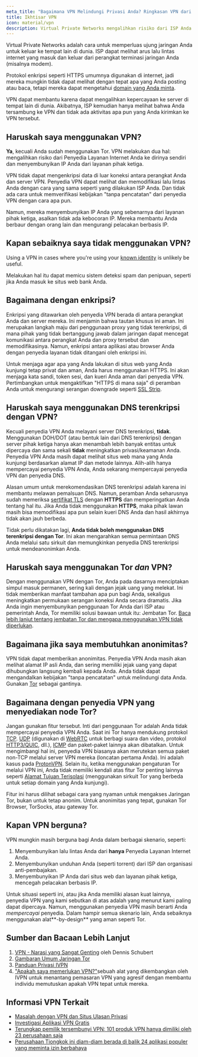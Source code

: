```yaml
---
meta_title: "Bagaimana VPN Melindungi Privasi Anda? Ringkasan VPN dari Kami - Privacy Guides"
title: Ikhtisar VPN
icon: material/vpn
description: Virtual Private Networks mengalihkan risiko dari ISP Anda ke pihak ketiga yang Anda percayai. Anda harus mengingat hal-hal ini.
---
```


Virtual Private Networks adalah cara untuk memperluas ujung jaringan Anda untuk keluar ke tempat lain di dunia. ISP dapat melihat arus lalu lintas internet yang masuk dan keluar dari perangkat terminasi jaringan Anda (misalnya modem).

Protokol enkripsi seperti HTTPS umumnya digunakan di internet, jadi mereka mungkin tidak dapat melihat dengan tepat apa yang Anda posting atau baca, tetapi mereka dapat mengetahui [domain yang Anda minta](../advanced/dns-overview.md#why-shouldnt-i-use-encrypted-dns).

VPN dapat membantu karena dapat mengalihkan kepercayaan ke server di tempat lain di dunia. Akibatnya, ISP kemudian hanya melihat bahwa Anda tersambung ke VPN dan tidak ada aktivitas apa pun yang Anda kirimkan ke VPN tersebut.

## Haruskah saya menggunakan VPN?

**Ya**, kecuali Anda sudah menggunakan Tor. VPN melakukan dua hal: mengalihkan risiko dari Penyedia Layanan Internet Anda ke dirinya sendiri dan menyembunyikan IP Anda dari layanan pihak ketiga.

VPN tidak dapat mengenkripsi data di luar koneksi antara perangkat Anda dan server VPN. Penyedia VPN dapat melihat dan memodifikasi lalu lintas Anda dengan cara yang sama seperti yang dilakukan ISP Anda. Dan tidak ada cara untuk memverifikasi kebijakan "tanpa pencatatan" dari penyedia VPN dengan cara apa pun.

Namun, mereka menyembunyikan IP Anda yang sebenarnya dari layanan pihak ketiga, asalkan tidak ada kebocoran IP. Mereka membantu Anda berbaur dengan orang lain dan mengurangi pelacakan berbasis IP.

## Kapan sebaiknya saya tidak menggunakan VPN?

Using a VPN in cases where you're using your [known identity](common-misconceptions.md#complicated-is-better) is unlikely be useful.

Melakukan hal itu dapat memicu sistem deteksi spam dan penipuan, seperti jika Anda masuk ke situs web bank Anda.

## Bagaimana dengan enkripsi?

Enkripsi yang ditawarkan oleh penyedia VPN berada di antara perangkat Anda dan server mereka. Ini menjamin bahwa tautan khusus ini aman. Ini merupakan langkah maju dari penggunaan proxy yang tidak terenkripsi, di mana pihak yang tidak bertanggung jawab dalam jaringan dapat mencegat komunikasi antara perangkat Anda dan proxy tersebut dan memodifikasinya. Namun, enkripsi antara aplikasi atau browser Anda dengan penyedia layanan tidak ditangani oleh enkripsi ini.

Untuk menjaga agar apa yang Anda lakukan di situs web yang Anda kunjungi tetap privat dan aman, Anda harus menggunakan HTTPS. Ini akan menjaga kata sandi, token sesi, dan kueri Anda aman dari penyedia VPN. Pertimbangkan untuk mengaktifkan "HTTPS di mana saja" di peramban Anda untuk mengurangi serangan downgrade seperti [SSL Strip](https://www.blackhat.com/presentations/bh-dc-09/Marlinspike/BlackHat-DC-09-Marlinspike-Defeating-SSL.pdf).

## Haruskah saya menggunakan DNS terenkripsi dengan VPN?

Kecuali penyedia VPN Anda melayani server DNS terenkripsi, **tidak**. Menggunakan DOH/DOT (atau bentuk lain dari DNS terenkripsi) dengan server pihak ketiga hanya akan menambah lebih banyak entitas untuk dipercaya dan sama sekali **tidak** meningkatkan privasi/keamanan Anda. Penyedia VPN Anda masih dapat melihat situs web mana yang Anda kunjungi berdasarkan alamat IP dan metode lainnya. Alih-alih hanya mempercayai penyedia VPN Anda, Anda sekarang mempercayai penyedia VPN dan penyedia DNS.

Alasan umum untuk merekomendasikan DNS terenkripsi adalah karena ini membantu melawan pemalsuan DNS. Namun, peramban Anda seharusnya sudah memeriksa [sertifikat TLS](https://en.wikipedia.org/wiki/Transport_Layer_Security#Digital_certificates) dengan **HTTPS** dan memperingatkan Anda tentang hal itu. Jika Anda tidak menggunakan **HTTPS**, maka pihak lawan masih bisa memodifikasi apa pun selain kueri DNS Anda dan hasil akhirnya tidak akan jauh berbeda.

Tidak perlu dikatakan lagi, **Anda tidak boleh menggunakan DNS terenkripsi dengan Tor**. Ini akan mengarahkan semua permintaan DNS Anda melalui satu sirkuit dan memungkinkan penyedia DNS terenkripsi untuk mendeanonimkan Anda.

## Haruskah saya menggunakan Tor *dan* VPN?

Dengan menggunakan VPN dengan Tor, Anda pada dasarnya menciptakan simpul masuk permanen, sering kali dengan jejak uang yang melekat. Ini tidak memberikan manfaat tambahan apa pun bagi Anda, sekaligus meningkatkan permukaan serangan koneksi Anda secara dramatis. Jika Anda ingin menyembunyikan penggunaan Tor Anda dari ISP atau pemerintah Anda, Tor memiliki solusi bawaan untuk itu: Jembatan Tor. [Baca lebih lanjut tentang jembatan Tor dan mengapa menggunakan VPN tidak diperlukan](../advanced/tor-overview.md).

## Bagaimana jika saya membutuhkan anonimitas?

VPN tidak dapat memberikan anonimitas. Penyedia VPN Anda masih akan melihat alamat IP asli Anda, dan sering memiliki jejak uang yang dapat dihubungkan langsung kembali kepada Anda. Anda tidak dapat mengandalkan kebijakan "tanpa pencatatan" untuk melindungi data Anda. Gunakan [Tor](https://www.torproject.org/) sebagai gantinya.

## Bagaimana dengan penyedia VPN yang menyediakan node Tor?

Jangan gunakan fitur tersebut. Inti dari penggunaan Tor adalah Anda tidak mempercayai penyedia VPN Anda. Saat ini Tor hanya mendukung protokol [TCP](https://en.wikipedia.org/wiki/Transmission_Control_Protocol). [UDP](https://en.wikipedia.org/wiki/User_Datagram_Protocol) (digunakan di [WebRTC](https://en.wikipedia.org/wiki/WebRTC) untuk berbagi suara dan video, protokol [HTTP3/QUIC](https://en.wikipedia.org/wiki/HTTP/3), dll.), [ICMP](https://en.wikipedia.org/wiki/Internet_Control_Message_Protocol) dan paket-paket lainnya akan dibatalkan. Untuk mengimbangi hal ini, penyedia VPN biasanya akan merutekan semua paket non-TCP melalui server VPN mereka (loncatan pertama Anda). Ini adalah kasus pada [ProtonVPN](https://protonvpn.com/support/tor-vpn/). Selain itu, ketika menggunakan pengaturan Tor melalui VPN ini, Anda tidak memiliki kendali atas fitur Tor penting lainnya seperti [Alamat Tujuan Terisolasi](https://www.whonix.org/wiki/Stream_Isolation) (menggunakan sirkuit Tor yang berbeda untuk setiap domain yang Anda kunjungi).

Fitur ini harus dilihat sebagai cara yang nyaman untuk mengakses Jaringan Tor, bukan untuk tetap anonim. Untuk anonimitas yang tepat, gunakan Tor Browser, TorSocks, atau gateway Tor.

## Kapan VPN berguna?

VPN mungkin masih berguna bagi Anda dalam berbagai skenario, seperti:

1. Menyembunyikan lalu lintas Anda dari **hanya** Penyedia Layanan Internet Anda.
1. Menyembunyikan unduhan Anda (seperti torrent) dari ISP dan organisasi anti-pembajakan.
1. Menyembunyikan IP Anda dari situs web dan layanan pihak ketiga, mencegah pelacakan berbasis IP.

Untuk situasi seperti ini, atau jika Anda memiliki alasan kuat lainnya, penyedia VPN yang kami sebutkan di atas adalah yang menurut kami paling dapat dipercaya. Namun, menggunakan penyedia VPN masih berarti Anda *mempercayai* penyedia. Dalam hampir semua skenario lain, Anda sebaiknya menggunakan alat**-by-design** yang aman seperti Tor.

## Sumber dan Bacaan Lebih Lanjut

1. [VPN - Narasi yang Sangat Genting](https://schub.io/blog/2019/04/08/very-precarious-narrative.html) oleh Dennis Schubert
1. [Gambaran Umum Jaringan Tor](../advanced/tor-overview.md)
1. [Panduan Privasi IVPN](https://www.ivpn.net/privacy-guides)
1. ["Apakah saya memerlukan VPN?"](https://www.doineedavpn.com)sebuah alat yang dikembangkan oleh IVPN untuk menantang pemasaran VPN yang agresif dengan membantu individu memutuskan apakah VPN tepat untuk mereka.

## Informasi VPN Terkait

- [Masalah dengan VPN dan Situs Ulasan Privasi](https://blog.privacyguides.org/2019/11/20/the-trouble-with-vpn-and-privacy-review-sites/)
- [Investigasi Aplikasi VPN Gratis](https://www.top10vpn.com/free-vpn-app-investigation/)
- [Terungkap pemilik tersembunyi VPN: 101 produk VPN hanya dimiliki oleh 23 perusahaan saja](https://vpnpro.com/blog/hidden-vpn-owners-unveiled-97-vpns-23-companies/)
- [Perusahaan Tiongkok ini diam-diam berada di balik 24 aplikasi populer yang meminta izin berbahaya](https://vpnpro.com/blog/chinese-company-secretly-behind-popular-apps-seeking-dangerous-permissions/)
